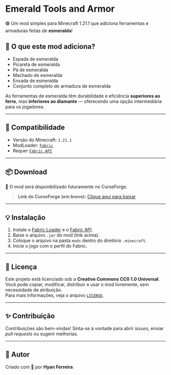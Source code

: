 # Emerald Tools and Armor

🟢 Um mod simples para Minecraft 1.21.1 que adiciona ferramentas e armaduras feitas de **esmeralda**!

## 🔨 O que este mod adiciona?

- Espada de esmeralda  
- Picareta de esmeralda  
- Pá de esmeralda  
- Machado de esmeralda  
- Enxada de esmeralda  
- Conjunto completo de armadura de esmeralda  

As ferramentas de esmeralda têm durabilidade e eficiência **superiores ao ferro**, mas **inferiores ao diamante** — oferecendo uma opção intermediária para os jogadores.

---

## 🧪 Compatibilidade

- Versão do Minecraft: `1.21.1`  
- ModLoader: [`Fabric`](https://fabricmc.net/)  
- Requer [`Fabric API`](https://modrinth.com/mod/fabric-api)  

---

## 📦 Download

🔗 O mod será disponibilizado futuramente no CurseForge.

> **Link do CurseForge (em breve):** [Clique aqui para baixar](#)

---

## 💡 Instalação

1. Instale o [Fabric Loader](https://fabricmc.net/use/) e o [Fabric API](https://modrinth.com/mod/fabric-api).
2. Baixe o arquivo `.jar` do mod (link acima).
3. Coloque o arquivo na pasta `mods` dentro do diretório `.minecraft`.
4. Inicie o jogo com o perfil do Fabric.

---

## 📜 Licença

Este projeto está licenciado sob a **Creative Commons CC0 1.0 Universal**.  
Você pode copiar, modificar, distribuir e usar o mod livremente, sem necessidade de atribuição.  
Para mais informações, veja o arquivo [`LICENSE`](LICENSE).

---

## ✨ Contribuição

Contribuições são bem-vindas! Sinta-se à vontade para abrir *issues*, enviar *pull requests* ou sugerir melhorias.

---

## 🧠 Autor

Criado com 💚 por **Hyan Ferreira**
